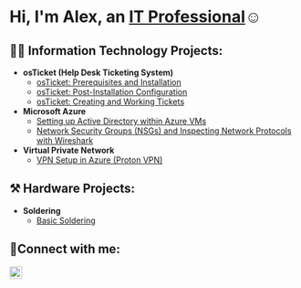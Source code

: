 <h1>Hi, I'm Alex, an <a href="https://www.linkedin.com/in/alex-ramos-1b8890257/">IT Professional</a>☺</h1>

<h2>👨‍💻 Information Technology Projects:</h2>

- <b>osTicket (Help Desk Ticketing System)</b>
  - [osTicket: Prerequisites and Installation](https://github.com/alexramos657/osticket-prereqs)
  - [osTicket: Post-Installation Configuration](https://github.com/alexramos657/post-install-config)
  - [osTicket: Creating and Working Tickets](https://github.com/alexramos657/ticket-lifecycle)
- <b>Microsoft Azure</b>
  - [Setting up Active Directory within Azure VMs](https://github.com/alexramos657/configure-ad)
  - [Network Security Groups (NSGs) and Inspecting Network Protocols with Wireshark](https://github.com/alexramos657/azure-network-protocols)
- <b>Virtual Private Network</b>
  - [VPN Setup in Azure (Proton VPN)](https://github.com/alexramos657/vpn-setting)

<h2>⚒️ Hardware Projects:</h2>

- <b>Soldering</b>
  - [Basic Soldering](https://github.com/alexramos657/basicsoldering)

<h2>🤳Connect with me:</h2>


[<img align="left" alt="Josh | LinkedIn" width="22px" src="https://cdn.jsdelivr.net/npm/simple-icons@v3/icons/linkedin.svg" />][linkedin]



[linkedin]: https://www.linkedin.com/in/alex-ramos-1b8890257/
